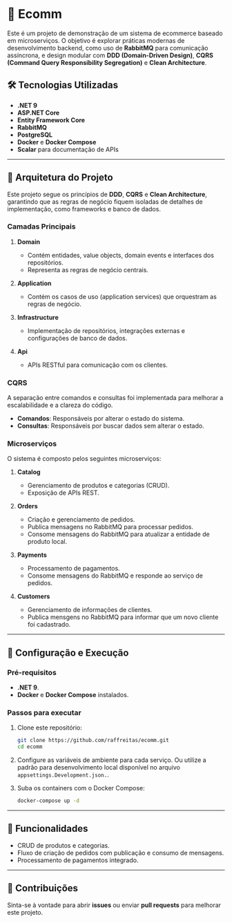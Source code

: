
# 🛒 Ecomm 

Este é um projeto de demonstração de um sistema de ecommerce baseado em microserviços. O objetivo é explorar práticas modernas de desenvolvimento backend, como uso de **RabbitMQ** para comunicação assíncrona, e design modular com **DDD (Domain-Driven Design)**, **CQRS (Command Query Responsibility Segregation)** e **Clean Architecture**.

## 🛠️ Tecnologias Utilizadas

- **.NET 9**  
- **ASP.NET Core**  
- **Entity Framework Core**  
- **RabbitMQ**  
- **PostgreSQL**  
- **Docker** e **Docker Compose**  
- **Scalar** para documentação de APIs  

---

## 🏰 Arquitetura do Projeto

Este projeto segue os princípios de **DDD**, **CQRS** e **Clean Architecture**, garantindo que as regras de negócio fiquem isoladas de detalhes de implementação, como frameworks e banco de dados.

### Camadas Principais

1. **Domain**
   - Contém entidades, value objects, domain events e interfaces dos repositórios.  
   - Representa as regras de negócio centrais.

2. **Application**
   - Contém os casos de uso (application services) que orquestram as regras de negócio.

3. **Infrastructure**
   - Implementação de repositórios, integrações externas e configurações de banco de dados.

4. **Api**
   - APIs RESTful para comunicação com os clientes.

### CQRS

A separação entre comandos e consultas foi implementada para melhorar a escalabilidade e a clareza do código. 
- **Comandos**: Responsáveis por alterar o estado do sistema.  
- **Consultas**: Responsáveis por buscar dados sem alterar o estado.

### Microserviços

O sistema é composto pelos seguintes microserviços:

1. **Catalog**  
   - Gerenciamento de produtos e categorias (CRUD).
   - Exposição de APIs REST.

2. **Orders**  
   - Criação e gerenciamento de pedidos.  
   - Publica mensagens no RabbitMQ para processar pedidos.
   - Consome mensagens do RabbitMQ para atualizar a entidade de produto local.

3. **Payments**  
   - Processamento de pagamentos.  
   - Consome mensagens do RabbitMQ e responde ao serviço de pedidos.

4. **Customers**  
   - Gerenciamento de informações de clientes.
   - Publica mensgens no RabbitMQ para informar que um novo cliente foi cadastrado.

---

## 🔧 Configuração e Execução

### Pré-requisitos

- **.NET 9**.
- **Docker** e **Docker Compose** instalados.

### Passos para executar

1. Clone este repositório:  
   ```bash
   git clone https://github.com/raffreitas/ecomm.git
   cd ecomm
   ```

2. Configure as variáveis de ambiente para cada serviço. Ou utilize a padrão para desenvolvimento local disponível no arquivo `appsettings.Development.json.`.

3. Suba os containers com o Docker Compose:  
   ```bash
   docker-compose up -d
   ```
<!--  
4. Acesse a documentação das APIs através do Scalar:  
   - Catalog: [http://localhost:8080/scalar/v1](http://localhost:8080/scalar/v1)  
   - Order: [http://localhost:8081/scalar/v1](http://localhost:8081/scalar/v1)  
   - Payments: [http://localhost:8082/scalar/v1](http://localhost:8082/scalar/v1)  
   - Customers: [http://localhost:8083/scalar/v1](http://localhost:8083/scalar/v1)  
-->

---

## 🚀 Funcionalidades

- CRUD de produtos e categorias.  
- Fluxo de criação de pedidos com publicação e consumo de mensagens.  
- Processamento de pagamentos integrado.

---

## 📢 Contribuições

Sinta-se à vontade para abrir **issues** ou enviar **pull requests** para melhorar este projeto.
